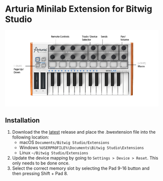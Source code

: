# Arturia Minilab Extension for Bitwig Studio
![Minilab](https://github.com/lplath/Minilab_Bitwig_Extension/blob/master/mapping.jpg)

## Installation
1. Download the the [latest](https://github.com/lplath/Minilab_V2/releases/tag/1.2) release and place the .bwextension file into the following location:
   - macOS
   `Documents/Bitwig Studio/Extensions`
   - Windows
   `%USERPROFILE%\Documents\Bitwig Studio\Extensions`
   - Linux
   `~/Bitwig Studio/Extensions`
2. Update the device mapping by going to `Settings > Device > Reset`. This only needs to be done once.
3. Select the correct memory slot by selecting the Pad 9-16 button and then pressing Shift + Pad 8. 
